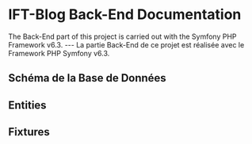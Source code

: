 # IFT-Blog Back-End Documentation

The Back-End part of this project is carried out with the Symfony PHP Framework v6.3.
\---
La partie Back-End de ce projet est réalisée avec le Framework PHP Symfony v6.3.


## Schéma de la Base de Données

## Entities

## Fixtures


